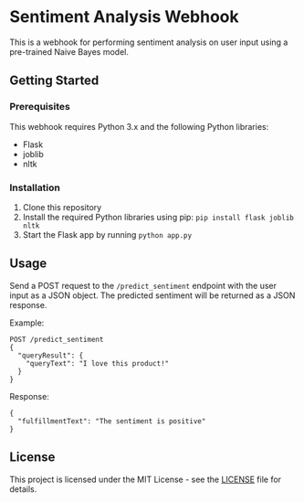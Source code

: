 # Sentiment Analysis Webhook

This is a webhook for performing sentiment analysis on user input using a pre-trained Naive Bayes model.

## Getting Started

### Prerequisites

This webhook requires Python 3.x and the following Python libraries:

- Flask
- joblib
- nltk

### Installation

1. Clone this repository
2. Install the required Python libraries using pip: `pip install flask joblib nltk`
3. Start the Flask app by running `python app.py`

## Usage

Send a POST request to the `/predict_sentiment` endpoint with the user input as a JSON object. The predicted sentiment will be returned as a JSON response.

Example:

```
POST /predict_sentiment
{
  "queryResult": {
    "queryText": "I love this product!"
  }
}
```

Response:

```
{
  "fulfillmentText": "The sentiment is positive"
}
```

## License

This project is licensed under the MIT License - see the [LICENSE](LICENSE) file for details.
